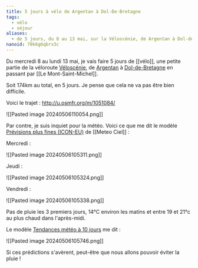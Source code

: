 ```yaml
---
title: 5 jours à vélo de Argentan à Dol-De-Bretagne
tags:
  - vélo
  - séjour
aliases:
  - de 5 jours, du 8 au 13 mai, sur la Véloscénie, de Argentan à Dol-de-Bretagne
nanoid: 78k6g6qbrx3c
---
```

Du mercredi 8 au lundi 13 mai, je vais faire 5 jours de [[vélo]], une petite partie de la véloroute [Véloscénie](https://fr.wikipedia.org/wiki/V%C3%A9losc%C3%A9nie), de [Argentan](https://fr.wikipedia.org/wiki/Argentan) à [Dol-de-Bretagne](https://fr.wikipedia.org/wiki/Dol-de-Bretagne) en passant par [[Le Mont-Saint-Michel]].

Soit 174km au total, en 5 jours. Je pense que cela ne va pas être bien difficile.

Voici le trajet : http://u.osmfr.org/m/1051084/

![[Pasted image 20240506110054.png]]

Par contre, je suis inquiet pour la météo. Voici ce que me dit le modèle [Prévisions plus fines (ICON-EU)](https://www.meteociel.fr/previsions-iconeu/21703/argentan.htm) de [[Meteo Ciel]] :

Mercredi :

![[Pasted image 20240506105311.png]]

Jeudi :

![[Pasted image 20240506105324.png]]

Vendredi :

![[Pasted image 20240506105338.png]]

Pas de pluie les 3 premiers jours, 14°C environ les matins et entre 19 et 21°c au plus chaud dans l'après-midi.

Le modèle [Tendances météo à 10 jours](https://www.meteociel.fr/tendances/17532/le_mont_saint_michel.htm) me dit :

![[Pasted image 20240506105746.png]]

Si ces prédictions s'avèrent, peut-être que nous allons pouvoir éviter la pluie !
